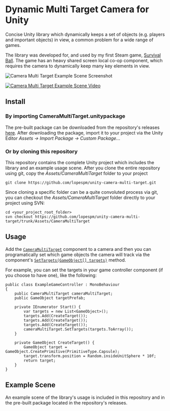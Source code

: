 # Dynamic Multi Target Camera for Unity

Concise Unity library which dynamically keeps a set of objects (e.g. players and important objects) in view, a common problem for a wide range of games.

The library was developed for, and used by my first Steam game, [Survival Ball](https://survivalball.com/). The game has an heavy shared screen local co-op component, which requires the camera to dynamically keep many key elements in view.

<img src="https://user-images.githubusercontent.com/3640622/50427667-19165c80-08a6-11e9-9306-6d05f7477262.jpg" alt="Camera Multi Target Example Scene Screenshot">

[<img src="https://user-images.githubusercontent.com/3640622/50427650-c2108780-08a5-11e9-9db0-d69e9fa329c1.gif" alt="Camera Multi Target Example Scene Video">](https://www.youtube.com/watch?v=In3eVapQ5mk) 


## Install

### By importing CameraMultiTarget.unitypackage

The pre-built package can be downloaded from the repository's releases [here](/releases/latest). After downloading the package, import it to your project via the Unity Editor *Assets -> Import Package -> Custom Package..*.

### Or by cloning this repository

This repository contains the complete Unity project which includes the library and an example usage scene. After you clone the entire repository using git, copy the *Assets/CameraMultiTarget* folder to your project

    git clone https://github.com/lopespm/unity-camera-multi-target.git

Since cloning a specific folder can be a quite convoluted process via git, you can checkout the *Assets/CameraMultiTarget* folder directly to your project using SVN:

    cd <your_project_root_folder>
    svn checkout https://github.com/lopespm/unity-camera-multi-target/trunk/Assets/CameraMultiTarget


## Usage

Add the [`CameraMultiTarget`](Assets/CameraMultiTarget/Library/CameraMultiTarget.cs) component to a camera and then you can programatically set which game objects the camera will track via the component's [`SetTargets(GameObject[] targets)`](Assets/CameraMultiTarget/Library/CameraMultiTarget.cs#L23) method.

For example, you can set the targets in your game controller component (if you choose to have one), like the following:

    public class ExampleGameController : MonoBehaviour
    {
        public CameraMultiTarget cameraMultiTarget;
        public GameObject targetPrefab;
    
        private IEnumerator Start() {
            var targets = new List<GameObject>();
            targets.Add(CreateTarget());
            targets.Add(CreateTarget());
            targets.Add(CreateTarget());
            cameraMultiTarget.SetTargets(targets.ToArray());
        }

        private GameObject CreateTarget() {
            GameObject target = GameObject.CreatePrimitive(PrimitiveType.Capsule);
            target.transform.position = Random.insideUnitSphere * 10f;
            return target;
        }
    }


## Example Scene

An example scene of the library's usage is included in this repository and in the pre-built package located in the repository's releases.